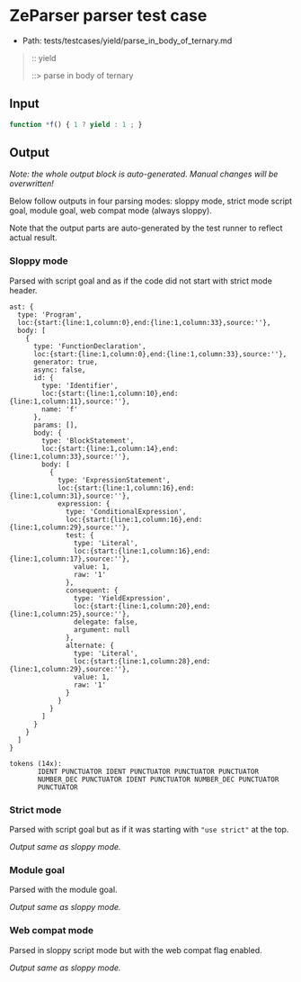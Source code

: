 # ZeParser parser test case

- Path: tests/testcases/yield/parse_in_body_of_ternary.md

> :: yield
>
> ::> parse in body of ternary

## Input

`````js
function *f() { 1 ? yield : 1 ; }
`````

## Output

_Note: the whole output block is auto-generated. Manual changes will be overwritten!_

Below follow outputs in four parsing modes: sloppy mode, strict mode script goal, module goal, web compat mode (always sloppy).

Note that the output parts are auto-generated by the test runner to reflect actual result.

### Sloppy mode

Parsed with script goal and as if the code did not start with strict mode header.

`````
ast: {
  type: 'Program',
  loc:{start:{line:1,column:0},end:{line:1,column:33},source:''},
  body: [
    {
      type: 'FunctionDeclaration',
      loc:{start:{line:1,column:0},end:{line:1,column:33},source:''},
      generator: true,
      async: false,
      id: {
        type: 'Identifier',
        loc:{start:{line:1,column:10},end:{line:1,column:11},source:''},
        name: 'f'
      },
      params: [],
      body: {
        type: 'BlockStatement',
        loc:{start:{line:1,column:14},end:{line:1,column:33},source:''},
        body: [
          {
            type: 'ExpressionStatement',
            loc:{start:{line:1,column:16},end:{line:1,column:31},source:''},
            expression: {
              type: 'ConditionalExpression',
              loc:{start:{line:1,column:16},end:{line:1,column:29},source:''},
              test: {
                type: 'Literal',
                loc:{start:{line:1,column:16},end:{line:1,column:17},source:''},
                value: 1,
                raw: '1'
              },
              consequent: {
                type: 'YieldExpression',
                loc:{start:{line:1,column:20},end:{line:1,column:25},source:''},
                delegate: false,
                argument: null
              },
              alternate: {
                type: 'Literal',
                loc:{start:{line:1,column:28},end:{line:1,column:29},source:''},
                value: 1,
                raw: '1'
              }
            }
          }
        ]
      }
    }
  ]
}

tokens (14x):
       IDENT PUNCTUATOR IDENT PUNCTUATOR PUNCTUATOR PUNCTUATOR
       NUMBER_DEC PUNCTUATOR IDENT PUNCTUATOR NUMBER_DEC PUNCTUATOR
       PUNCTUATOR
`````

### Strict mode

Parsed with script goal but as if it was starting with `"use strict"` at the top.

_Output same as sloppy mode._

### Module goal

Parsed with the module goal.

_Output same as sloppy mode._

### Web compat mode

Parsed in sloppy script mode but with the web compat flag enabled.

_Output same as sloppy mode._
